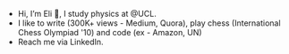 - Hi, I’m Eli 👋, I study physics at @UCL. 
- I like to write (300K+ views - Medium, Quora), play chess (International Chess Olympiad '10) and code (ex - Amazon, UN)
- Reach me via LinkedIn.

<!---
elilouise/elilouise is a ✨ special ✨ repository because its `README.md` (this file) appears on your GitHub profile.
You can click the Preview link to take a look at your changes.
--->
